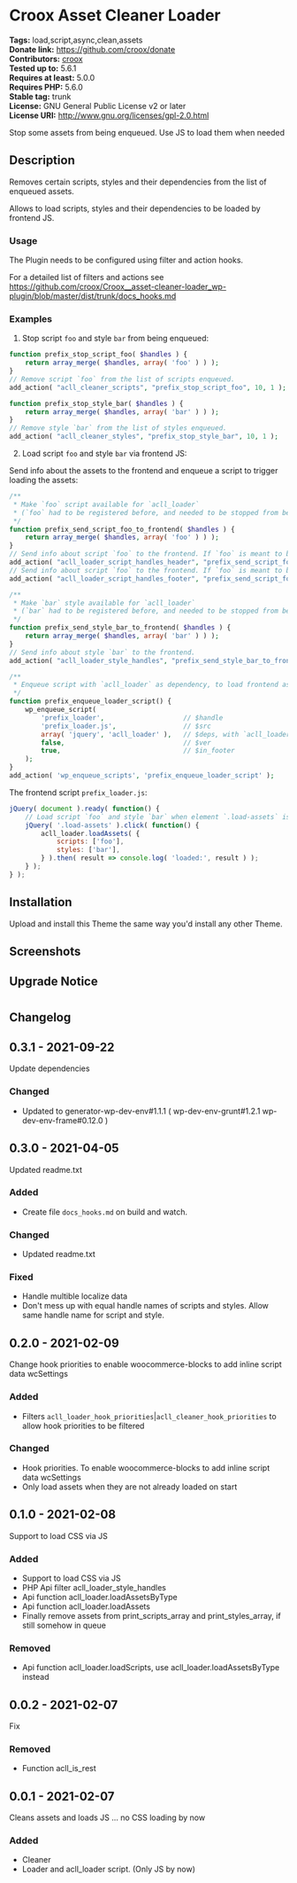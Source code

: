 # Croox Asset Cleaner Loader #
**Tags:** load,script,async,clean,assets  
**Donate link:** https://github.com/croox/donate  
**Contributors:** [croox](https://profiles.wordpress.org/croox)  
**Tested up to:** 5.6.1  
**Requires at least:** 5.0.0  
**Requires PHP:** 5.6.0  
**Stable tag:** trunk  
**License:** GNU General Public License v2 or later  
**License URI:** http://www.gnu.org/licenses/gpl-2.0.html  

Stop some assets from being enqueued. Use JS to load them when needed


## Description ##

Removes certain scripts, styles and their dependencies from the list of enqueued assets.

Allows to load scripts, styles and their dependencies to be loaded by frontend JS.

### Usage ###

The Plugin needs to be configured using filter and action hooks.

For a detailed list of filters and actions see https://github.com/croox/Croox__asset-cleaner-loader_wp-plugin/blob/master/dist/trunk/docs_hooks.md

### Examples ###

1. Stop script `foo` and style `bar` from being enqueued:

```php
function prefix_stop_script_foo( $handles ) {
    return array_merge( $handles, array( 'foo' ) ) );
}
// Remove script `foo` from the list of scripts enqueued.
add_action( "acll_cleaner_scripts", "prefix_stop_script_foo", 10, 1 );

function prefix_stop_style_bar( $handles ) {
    return array_merge( $handles, array( 'bar' ) ) );
}
// Remove style `bar` from the list of styles enqueued.
add_action( "acll_cleaner_styles", "prefix_stop_style_bar", 10, 1 );
```

2. Load script `foo` and style `bar` via frontend JS:


Send info about the assets to the frontend and enqueue a script to trigger loading the assets:
```php
/**
 * Make `foo` script available for `acll_loader`
 * (`foo` had to be registered before, and needed to be stopped from being enqueued).
 */
function prefix_send_script_foo_to_frontend( $handles ) {
    return array_merge( $handles, array( 'foo' ) ) );
}
// Send info about script `foo` to the frontend. If `foo` is meant to be enqueued in header.
add_action( "acll_loader_script_handles_header", "prefix_send_script_foo_to_frontend", 10, 1 );
// Send info about script `foo` to the frontend. If `foo` is meant to be enqueued in footer.
add_action( "acll_loader_script_handles_footer", "prefix_send_script_foo_to_frontend", 10, 1 );

/**
 * Make `bar` style available for `acll_loader`
 * (`bar` had to be registered before, and needed to be stopped from being enqueued).
 */
function prefix_send_style_bar_to_frontend( $handles ) {
    return array_merge( $handles, array( 'bar' ) ) );
}
// Send info about style `bar` to the frontend.
add_action( "acll_loader_style_handles", "prefix_send_style_bar_to_frontend", 10, 1 );

/**
 * Enqueue script with `acll_loader` as dependency, to load frontend assets.
 */
function prefix_enqueue_loader_script() {
    wp_enqueue_script(
        'prefix_loader',                    // $handle
        'prefix_loader.js',                 // $src
        array( 'jquery', 'acll_loader' ),   // $deps, with `acll_loader` as dependency
        false,                              // $ver
        true,                               // $in_footer
    );
}
add_action( 'wp_enqueue_scripts', 'prefix_enqueue_loader_script' );
```

The frontend script `prefix_loader.js`:
```js
jQuery( document ).ready( function() {
    // Load script `foo` and style `bar` when element `.load-assets` is clicked.
    jQuery( '.load-assets' ).click( function() {
        acll_loader.loadAssets( {
            scripts: ['foo'],
            styles: ['bar'],
        } ).then( result => console.log( 'loaded:', result ) );
    } );
} );
```





## Installation ##
Upload and install this Theme the same way you'd install any other Theme.


## Screenshots ##


## Upgrade Notice ##



# 

## Changelog ##

## 0.3.1 - 2021-09-22
Update dependencies

### Changed
- Updated to generator-wp-dev-env#1.1.1 ( wp-dev-env-grunt#1.2.1 wp-dev-env-frame#0.12.0 )

## 0.3.0 - 2021-04-05
Updated readme.txt

### Added
- Create file `docs_hooks.md` on build and watch.

### Changed
- Updated readme.txt

### Fixed
- Handle multible localize data
- Don't mess up with equal handle names of scripts and styles. Allow same handle name for script and style.

## 0.2.0 - 2021-02-09
Change hook priorities to enable woocommerce-blocks to add inline script data wcSettings

### Added
- Filters `acll_loader_hook_priorities`|`acll_cleaner_hook_priorities` to allow hook priorities to be filtered

### Changed
- Hook priorities. To enable woocommerce-blocks to add inline script data wcSettings
- Only load assets when they are not already loaded on start

## 0.1.0 - 2021-02-08
Support to load CSS via JS

### Added
- Support to load CSS via JS
- PHP Api filter acll_loader_style_handles
- Api function acll_loader.loadAssetsByType
- Api function acll_loader.loadAssets
- Finally remove assets from print_scripts_array and print_styles_array, if still somehow in queue

### Removed
- Api function acll_loader.loadScripts, use acll_loader.loadAssetsByType instead

## 0.0.2 - 2021-02-07
Fix

### Removed
- Function acll_is_rest

## 0.0.1 - 2021-02-07
Cleans assets and loads JS ... no CSS loading by now

### Added
- Cleaner
- Loader and acll_loader script. (Only JS by now)
